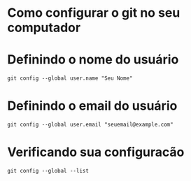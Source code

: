 # Como configurar o git no seu computador

# Definindo o nome do usuário

```shell
git config --global user.name "Seu Nome"
```

# Definindo o email do usuário

```shell
git config --global user.email "seuemail@example.com"
```

# Verificando sua configuracão

```shell
git config --global --list
```

